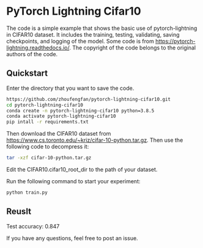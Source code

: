 # PyTorch Lightning Cifar10
The code is a simple example that shows the basic use of pytorch-lightning in CIFAR10 dataset. It includes the training, testing, validating, saving checkpoints, and logging of the model. Some code is from https://pytorch-lightning.readthedocs.io/. The copyright of the code belongs to the original authors of the code.

## Quickstart
Enter the directory that you want to save the code.
```bash
https://github.com/zhoufengfan/pytorch-lightning-cifar10.git
cd pytorch-lightning-cifar10
conda create -n pytorch-lightning-cifar10 python=3.8.5
conda activate pytorch-lightning-cifar10
pip intall -r requirements.txt
```
Then download the CIFAR10 dataset from https://www.cs.toronto.edu/~kriz/cifar-10-python.tar.gz. Then use the following code to decompress it:
```bash
tar -xzf cifar-10-python.tar.gz
```

Edit the CIFAR10.cifar10_root_dir to the path of your dataset.

Run the following command to start your experiment:
``` bash
python train.py
```

## Reuslt
Test accuracy: 0.847

If you have any questions, feel free to post an issue.
